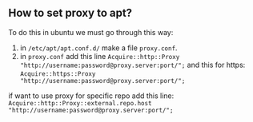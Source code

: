 ## How to set proxy to apt?

To do this in ubuntu we must go through this way:

1. in `/etc/apt/apt.conf.d/` make a file `proxy.conf`.
2. in `proxy.conf` add this line 
`Acquire::http::Proxy "http://username:password@proxy.server:port/";` and this for https:
`Acquire::https::Proxy "http://username:password@proxy.server:port/";`

if want to use proxy for specific repo add this line:
`Acquire::http::Proxy::external.repo.host "http://username:password@proxy.server:port/";`
